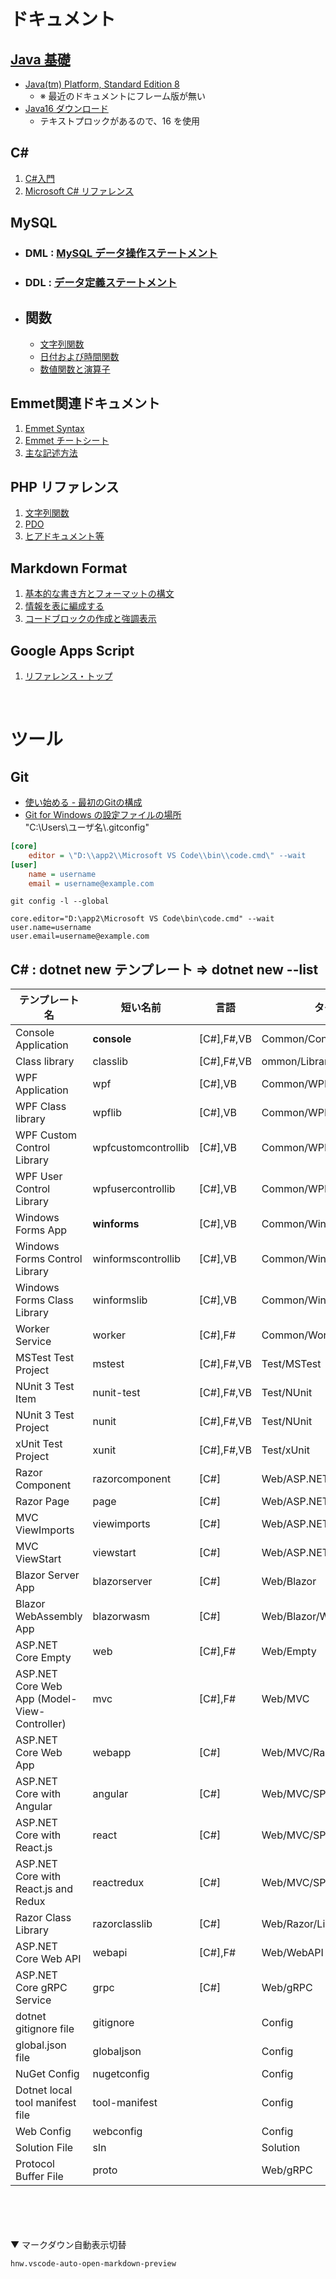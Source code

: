# ドキュメント

## [Java 基礎](https://java-code.jp/)
- [Java(tm) Platform, Standard Edition 8](https://docs.oracle.com/javase/jp/8/docs/api/)
	- ※ 最近のドキュメントにフレーム版が無い
- [Java16 ダウンロード](http://jdk.java.net/java-se-ri/16)
	- テキストプロックがあるので、16 を使用

## C#
1. [C#入門](https://www.tohoho-web.com/ex/c-sharp.html)
2. [Microsoft C# リファレンス](https://docs.microsoft.com/ja-jp/dotnet/csharp/language-reference/)

## MySQL
- ### DML : [MySQL データ操作ステートメント](https://dev.mysql.com/doc/refman/5.6/ja/sql-syntax-data-manipulation.html)
- ### DDL : [データ定義ステートメント](https://dev.mysql.com/doc/refman/5.6/ja/sql-syntax-data-definition.html)

- ## 関数
	- [文字列関数](https://dev.mysql.com/doc/refman/5.6/ja/string-functions.html)
	- [日付および時間関数](https://dev.mysql.com/doc/refman/5.6/ja/date-and-time-functions.html)
	- [数値関数と演算子](https://dev.mysql.com/doc/refman/5.6/ja/numeric-functions.html)

## Emmet関連ドキュメント
1. [Emmet Syntax](https://docs.emmet.io/abbreviations/syntax/)
2. [Emmet チートシート](https://docs.emmet.io/cheat-sheet/)
3. [主な記述方法](https://blog.proglus.jp/4428/#i-2)

## PHP リファレンス
1. [文字列関数](https://www.php.net/manual/ja/ref.strings.php)
2. [PDO](https://www.php.net/manual/ja/book.pdo.php)
3. [ヒアドキュメント等](https://www.php.net/manual/ja/language.types.string.php)

## Markdown Format
1. [基本的な書き方とフォーマットの構文](https://docs.github.com/ja/github/writing-on-github/getting-started-with-writing-and-formatting-on-github/basic-writing-and-formatting-syntax)
2. [情報を表に編成する](https://docs.github.com/ja/github/writing-on-github/working-with-advanced-formatting/organizing-information-with-tables)
3. [コードブロックの作成と強調表示](https://docs.github.com/ja/github/writing-on-github/working-with-advanced-formatting/creating-and-highlighting-code-blocks)

## Google Apps Script
1. [リファレンス・トップ](https://developers.google.com/apps-script/reference)

<br>

# ツール
## Git
- [使い始める - 最初のGitの構成](https://git-scm.com/book/ja/v2/%E4%BD%BF%E3%81%84%E5%A7%8B%E3%82%81%E3%82%8B-%E6%9C%80%E5%88%9D%E3%81%AEGit%E3%81%AE%E6%A7%8B%E6%88%90)
- [Git for Windows の設定ファイルの場所](https://qiita.com/masmatsum/items/da780bed0472bfd74fa8)\
"C:\Users\ユーザ名\\.gitconfig"
```ini
[core]
	editor = \"D:\\app2\\Microsoft VS Code\\bin\\code.cmd\" --wait
[user]
	name = username
	email = username@example.com
```
```
git config -l --global
```
```
core.editor="D:\app2\Microsoft VS Code\bin\code.cmd" --wait
user.name=username
user.email=username@example.com
```
## C# : dotnet new テンプレート => dotnet new --list

| テンプレート名                              |          短い名前   |                言語   |        タグ
| -------------------------------------------- | ------------------ | ---------- |  ----------------------
| Console Application                        | <b class="--color-prettylights-syntax-carriage-return-bg">console</b>        |      [C#],F#,VB | Common/Console
| Class library                              |  classlib          |   [C#],F#,VB  | ommon/Library
| WPF Application                            |  wpf               |   [C#],VB     | Common/WPF
| WPF Class library                          |   wpflib           |    [C#],VB    |  Common/WPF
| WPF Custom Control Library                 |   wpfcustomcontrollib | [C#],VB     | Common/WPF
| WPF User Control Library                   |   wpfusercontrollib   | [C#],VB     | Common/WPF
| Windows Forms App                          |   **winforms**        |     [C#],VB   |   Common/WinForms
| Windows Forms Control Library              |   winformscontrollib  | [C#],VB     | Common/WinForms
| Windows Forms Class Library                |   winformslib         | [C#],VB     | Common/WinForms
| Worker Service                             |   worker              | [C#],F#     | Common/Worker/Web
| MSTest Test Project                        |   mstest              | [C#],F#,VB  | Test/MSTest
| NUnit 3 Test Item                          |   nunit-test          | [C#],F#,VB  | Test/NUnit
| NUnit 3 Test Project                       |   nunit               | [C#],F#,VB  | Test/NUnit
| xUnit Test Project                         |   xunit               | [C#],F#,VB  | Test/xUnit
| Razor Component                            |   razorcomponent      | [C#]        | Web/ASP.NET
| Razor Page                                 |   page                | [C#]        | Web/ASP.NET
| MVC ViewImports                            |   viewimports         | [C#]        | Web/ASP.NET
| MVC ViewStart                              |   viewstart           | [C#]        | Web/ASP.NET
| Blazor Server App                          |   blazorserver        | [C#]        | Web/Blazor
| Blazor WebAssembly App                     |   blazorwasm          | [C#]        | Web/Blazor/WebAssembly
| ASP.NET Core Empty                         |   web                 | [C#],F#     | Web/Empty
| ASP.NET Core Web App (Model-View-Controller) | mvc                 | [C#],F#     | Web/MVC
| ASP.NET Core Web App                        |  webapp              | [C#]        | Web/MVC/Razor Pages
| ASP.NET Core with Angular                   |  angular             | [C#]        | Web/MVC/SPA
| ASP.NET Core with React.js                  |  react               | [C#]        | Web/MVC/SPA
| ASP.NET Core with React.js and Redux        |  reactredux          | [C#]        | Web/MVC/SPA
| Razor Class Library                         |  razorclasslib       | [C#]        | Web/Razor/Library
| ASP.NET Core Web API                        |  webapi              | [C#],F#     | Web/WebAPI
| ASP.NET Core gRPC Service                   |  grpc                | [C#]        | Web/gRPC
| dotnet gitignore file                       |  gitignore           |             | Config
| global.json file                            |  globaljson          |             | Config
| NuGet Config                                |  nugetconfig         |             | Config
| Dotnet local tool manifest file             |  tool-manifest       |             | Config
| Web Config                                  |  webconfig           |             | Config
| Solution File                               |  sln                 |             | Solution
| Protocol Buffer File                        |  proto               |             | Web/gRPC



\
\
\
\
▼ マークダウン自動表示切替
```
hnw.vscode-auto-open-markdown-preview
```
